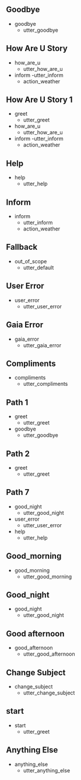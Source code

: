 ## Goodbye
* goodbye
    - utter_goodbye

## How Are U Story
* how_are_u
    - utter_how_are_u
* inform
    -utter_inform
    - action_weather

## How Are U Story 1
* greet
    - utter_greet
* how_are_u
    - utter_how_are_u
* inform
    -utter_inform
    - action_weather

## Help
* help
    - utter_help  

## Inform
* inform
    - utter_inform
    - action_weather

## Fallback
* out_of_scope
    - utter_default

## User Error
* user_error
    - utter_user_error

## Gaia Error
* gaia_error
    - utter_gaia_error

## Compliments
* compliments
    - utter_compliments

## Path 1
* greet
    - utter_greet
* goodbye
    - utter_goodbye

## Path 2
* greet
    - utter_greet

## Path 7
* good_night
    - utter_good_night
* user_error
    - utter_user_error
* help
    - utter_help

## Good_morning
* good_morning
    - utter_good_morning

## Good_night
* good_night
    - utter_good_night

## Good afternoon
* good_afternoon
    - utter_good_afternoon

## Change Subject
* change_subject
    - utter_change_subject

## start
* start
    - utter_greet

## Anything Else
* anything_else
    - utter_anything_else